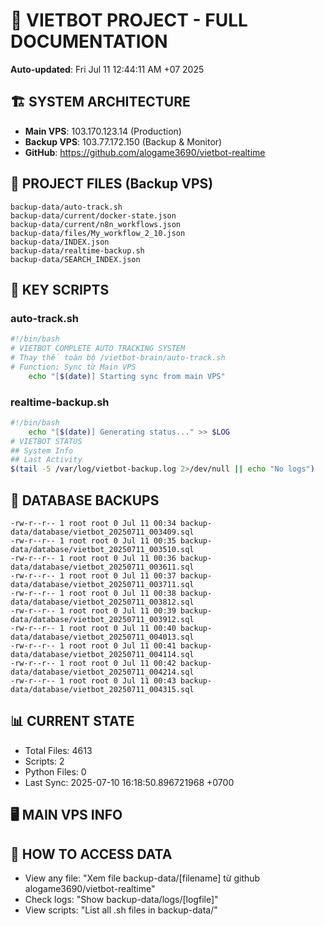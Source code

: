 # 🤖 VIETBOT PROJECT - FULL DOCUMENTATION
**Auto-updated**: Fri Jul 11 12:44:11 AM +07 2025

## 🏗️ SYSTEM ARCHITECTURE
- **Main VPS**: 103.170.123.14 (Production)
- **Backup VPS**: 103.77.172.150 (Backup & Monitor)
- **GitHub**: https://github.com/alogame3690/vietbot-realtime

## 📁 PROJECT FILES (Backup VPS)
```
backup-data/auto-track.sh
backup-data/current/docker-state.json
backup-data/current/n8n_workflows.json
backup-data/files/My_workflow_2_10.json
backup-data/INDEX.json
backup-data/realtime-backup.sh
backup-data/SEARCH_INDEX.json
```

## 🔧 KEY SCRIPTS
### auto-track.sh
```bash
#!/bin/bash
# VIETBOT COMPLETE AUTO TRACKING SYSTEM
# Thay thế toàn bộ /vietbot-brain/auto-track.sh
# Function: Sync từ Main VPS
    echo "[$(date)] Starting sync from main VPS"
```
### realtime-backup.sh
```bash
#!/bin/bash
    echo "[$(date)] Generating status..." >> $LOG
# VIETBOT STATUS
## System Info
## Last Activity
$(tail -5 /var/log/vietbot-backup.log 2>/dev/null || echo "No logs")
```

## 💾 DATABASE BACKUPS
```
-rw-r--r-- 1 root root 0 Jul 11 00:34 backup-data/database/vietbot_20250711_003409.sql
-rw-r--r-- 1 root root 0 Jul 11 00:35 backup-data/database/vietbot_20250711_003510.sql
-rw-r--r-- 1 root root 0 Jul 11 00:36 backup-data/database/vietbot_20250711_003611.sql
-rw-r--r-- 1 root root 0 Jul 11 00:37 backup-data/database/vietbot_20250711_003711.sql
-rw-r--r-- 1 root root 0 Jul 11 00:38 backup-data/database/vietbot_20250711_003812.sql
-rw-r--r-- 1 root root 0 Jul 11 00:39 backup-data/database/vietbot_20250711_003912.sql
-rw-r--r-- 1 root root 0 Jul 11 00:40 backup-data/database/vietbot_20250711_004013.sql
-rw-r--r-- 1 root root 0 Jul 11 00:41 backup-data/database/vietbot_20250711_004114.sql
-rw-r--r-- 1 root root 0 Jul 11 00:42 backup-data/database/vietbot_20250711_004214.sql
-rw-r--r-- 1 root root 0 Jul 11 00:43 backup-data/database/vietbot_20250711_004315.sql
```

## 📊 CURRENT STATE
- Total Files: 4613
- Scripts: 2
- Python Files: 0
- Last Sync: 2025-07-10 16:18:50.896721968 +0700

## 🖥️ MAIN VPS INFO


## 🚨 HOW TO ACCESS DATA
- View any file: "Xem file backup-data/[filename] từ github alogame3690/vietbot-realtime"
- Check logs: "Show backup-data/logs/[logfile]"
- View scripts: "List all .sh files in backup-data/"
